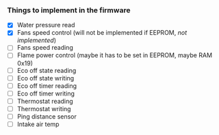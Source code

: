 ### Things to implement in the firmware
- [X] Water pressure read
- [X] Fans speed control (will not be implemented if EEPROM, _not implemented_)
- [ ] Fans speed reading
- [ ] Flame power control (maybe it has to be set in EEPROM, maybe RAM 0x19)
- [ ] Eco off state reading
- [ ] Eco off state writing
- [ ] Eco off timer reading
- [ ] Eco off timer writing
- [ ] Thermostat reading
- [ ] Thermostat writing
- [ ] Ping distance sensor
- [ ] Intake air temp
